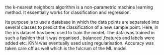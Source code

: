  the k-nearest neighbors algorithm is a non-parametric machine learning method. It essentially works for classification and regression. 

 Its purpose is to use a database in which the data points are separated into several classes to predict the classification of a new sample point.
 Here, in the iris dataset has been used to train the model. The data was trained in such a fashion that it was organised , balanced ,features and labels were added etc. KNN was eventually used using regularisation. Accuracy was taken care off as well which is the fulcrum of the ML model